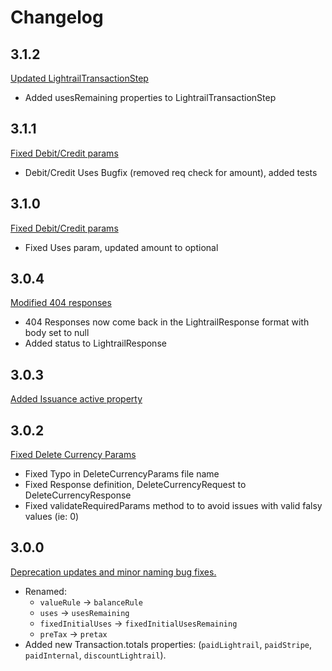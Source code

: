 # Changelog

## 3.1.2
[Updated LightrailTransactionStep](https://github.com/Giftbit/lightrail-client-javascript/pull/29)
 - Added usesRemaining properties to LightrailTransactionStep

## 3.1.1
[Fixed Debit/Credit params](https://github.com/Giftbit/lightrail-client-javascript/pull/28)
 - Debit/Credit Uses Bugfix (removed req check for amount), added tests

## 3.1.0
[Fixed Debit/Credit params](https://github.com/Giftbit/lightrail-client-javascript/pull/27)
 - Fixed Uses param, updated amount to optional

## 3.0.4
[Modified 404 responses](https://github.com/Giftbit/lightrail-client-javascript/pull/26)
 - 404 Responses now come back in the LightrailResponse format with body set to null
 - Added status to LightrailResponse

## 3.0.3
[Added Issuance active property](https://github.com/Giftbit/lightrail-client-javascript/pull/25)

## 3.0.2
[Fixed Delete Currency Params](https://github.com/Giftbit/lightrail-client-javascript/pull/24)
 - Fixed Typo in DeleteCurrencyParams file name
 - Fixed Response definition, DeleteCurrencyRequest to DeleteCurrencyResponse
 - Fixed validateRequiredParams method to to avoid issues with valid falsy values (ie: 0)


## 3.0.0
[Deprecation updates and minor naming bug fixes.](https://github.com/Giftbit/lightrail-client-javascript/pull/22) 
- Renamed:
    - `valueRule` -> `balanceRule`
    - `uses` -> `usesRemaining`
    - `fixedInitialUses` -> `fixedInitialUsesRemaining`
    - `preTax` -> `pretax`
- Added new Transaction.totals properties: (`paidLightrail`, `paidStripe`, `paidInternal`, `discountLightrail`). 
